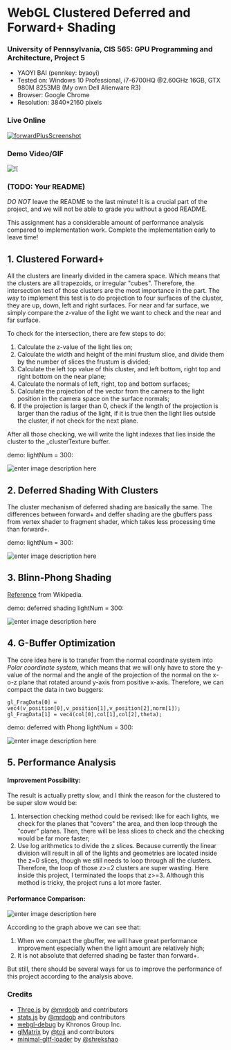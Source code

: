 WebGL Clustered Deferred and Forward+ Shading
======================

### **University of Pennsylvania, CIS 565: GPU Programming and Architecture, Project 5**

* YAOYI BAI (pennkey: byaoyi)
* Tested on: Windows 10 Professional, i7-6700HQ  @2.60GHz 16GB, GTX 980M 8253MB (My own Dell Alienware R3)
* Browser: Google Chrome
* Resolution: 3840*2160 pixels

### Live Online


[![forwardPlusScreenshot](https://lh3.googleusercontent.com/p3yCgBto5Mh1dEnaGnDF1QTAA_geN-uc8GXBqN-Ou5XRgx-rovsUcYAt73m4ySVBCFO5w2l7BlV3=s0 "screenshot.jpg")](https://youtu.be/9kVQnuy2FUk)

### Demo Video/GIF

![!\[](https://lh3.googleusercontent.com/-cjlyaU6Adm0/WfOzpyfSGVI/AAAAAAAABLA/GNcOWmLp9vYQSGpZLBvYg0VAxR0hB196ACLcBGAs/s0/forwardPlus300Rough.gif "forwardPlus300Rough.gif")

### (TODO: Your README)

*DO NOT* leave the README to the last minute! It is a crucial part of the
project, and we will not be able to grade you without a good README.

This assignment has a considerable amount of performance analysis compared
to implementation work. Complete the implementation early to leave time!

## **1. Clustered Forward+**

All the clusters are linearly divided in the camera space. Which means that the clusters are all trapezoids, or irregular "cubes". Therefore, the intersection test of those clusters are the most importance in the part. The way to implement this test is to do projection to four surfaces of the cluster, they are up, down, left and right surfaces. For near and far surface, we simply compare the z-value of the light we want to check and the near and far surface. 

To check for the intersection, there are few steps to do:

 1.  Calculate the z-value of the light lies on;
 2.  Calculate the width and height of the mini frustum slice, and divide them by the number of slices the frustum is divided;
 3.  Calculate the left top value of this cluster, and left bottom, right top and right bottom on the near plane;
 4.  Calculate the normals of left, right, top and bottom surfaces;
 5.  Calculate the projection of the vector from the camera to the light position in the camera space on the surface normals;
 6.  If the projection is larger than 0, check if the length of the projection is larger than the radius of the light, if it is true then the light lies outside the cluster, if not check for the next plane. 

After all those checking, we will write the light indexes that lies inside the cluster to the _clusterTexture buffer. 

demo: lightNum = 300:

![enter image description here](https://lh3.googleusercontent.com/-v2Ix4s6Eu4U/WfOvJ1rOTrI/AAAAAAAABJs/IFem-dwTGvYxFlttadANpXTdceHwiPzjwCLcBGAs/s0/forwardplus300.gif "forwardplus300.gif")

## **2. Deferred Shading With Clusters**

The cluster mechanism of deferred shading are basically the same. The differences between forward+ and deffer shading are the gbuffers pass from vertex shader to fragment shader, which takes less processing time than forward+.

demo: lightNum = 300:

![enter image description here](https://lh3.googleusercontent.com/-ZuR9HGF5tp8/WfO2es0KlEI/AAAAAAAABL4/QcJJlt6IXhQNLVqgtNasUaMLvgmJ2m7nQCLcBGAs/s0/deferred300.gif "deferred300.gif")

## **3. Blinn-Phong Shading** 

[Reference](https://en.wikipedia.org/wiki/Blinn%E2%80%93Phong_shading_model) from Wikipedia.

demo: deferred shading lightNum = 300:

![enter image description here](https://lh3.googleusercontent.com/-ZHv3OvU3L2k/WfOxJy5kt-I/AAAAAAAABKM/wDVnByk7bSEffApYkZx8yyL9i0_vlhrBACLcBGAs/s0/deferredPhong300.gif "deferredPhong300.gif")

## **4. G-Buffer Optimization** 

The core idea here is to transfer from the normal coordinate system into *Polar coordinate system*, which means that we will only have to store the y-value of the normal and the angle of the projection of the normal on the x-o-z plane that rotated around y-axis from positive x-axis. Therefore, we can compact the data in two buggers:

    gl_FragData[0] = vec4(v_position[0],v_position[1],v_position[2],norm[1]);
    gl_FragData[1] = vec4(col[0],col[1],col[2],theta);
         
 
demo: deferred with Phong lightNum = 300:

![enter image description here](https://lh3.googleusercontent.com/-U9WgA_LIwhs/WfO1jGFJJFI/AAAAAAAABLo/vLfnmUvKPEcZp9gEIwVB92dpuxPSEEh7wCLcBGAs/s0/deferredOptimizedPhong300.gif "deferredOptimizedPhong300.gif")

## **5. Performance Analysis** 

#### **Improvement Possibility:**

The result is actually pretty slow, and I think the reason for the clustered to be super slow would be:

 1.  Intersection checking method could be revised: like for each lights, we check for the planes that "covers" the area, and then loop through the "cover" planes. Then, there will be less slices to check and the checking would be far more faster;
 2. Use log arithmetics to divide the z slices. Because currently the linear division will result in all of the lights and geometries are located inside the z=0 slices, though we still needs to loop through all the clusters. Therefore, the loop of those z>=2 clusters are super wasting. Here inside this project, I terminated the loops that z>=3. Although this method is tricky, the project runs a lot more faster. 

#### **Performance Comparison:**

![enter image description here](https://lh3.googleusercontent.com/-ItdA89bwN9c/WfOURGTmUmI/AAAAAAAABJM/NKwkuz76vBkuGx1ZamwcS-uRr6N9MWv2wCLcBGAs/s0/Performance.jpg "Performance.jpg")

According to the graph above we can see that:

 1. When we compact the gbuffer, we will have great performance improvement especially when the light amount are relatively high;
 2. It is not absolute that deferred shading be faster than forward+.
 
 But still, there should be several ways for us to improve the performance of this project according to the analysis above.

### Credits

* [Three.js](https://github.com/mrdoob/three.js) by [@mrdoob](https://github.com/mrdoob) and contributors
* [stats.js](https://github.com/mrdoob/stats.js) by [@mrdoob](https://github.com/mrdoob) and contributors
* [webgl-debug](https://github.com/KhronosGroup/WebGLDeveloperTools) by Khronos Group Inc.
* [glMatrix](https://github.com/toji/gl-matrix) by [@toji](https://github.com/toji) and contributors
* [minimal-gltf-loader](https://github.com/shrekshao/minimal-gltf-loader) by [@shrekshao](https://github.com/shrekshao)

